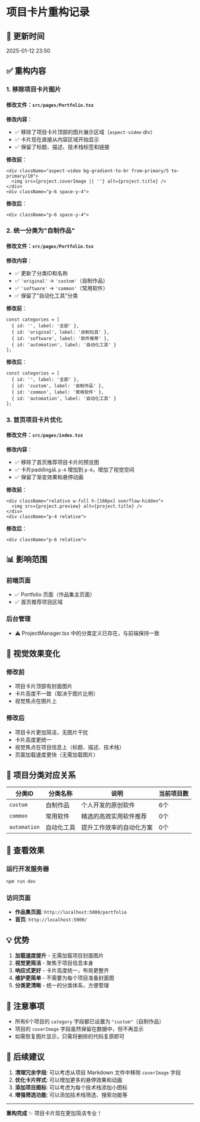 # 项目卡片重构记录

## 📅 更新时间
2025-01-12 23:50

## ✅ 重构内容

### 1. 移除项目卡片图片

#### 修改文件：`src/pages/Portfolio.tsx`
**修改内容**：
- ✅ 移除了项目卡片顶部的图片展示区域（`aspect-video` div）
- ✅ 卡片现在直接从内容区域开始显示
- ✅ 保留了标题、描述、技术栈标签和链接

**修改前**：
```tsx
<div className="aspect-video bg-gradient-to-br from-primary/5 to-primary/10">
  <img src={project.coverImage || ''} alt={project.title} />
</div>
<div className="p-6 space-y-4">
```

**修改后**：
```tsx
<div className="p-6 space-y-4">
```

### 2. 统一分类为"自制作品"

#### 修改文件：`src/pages/Portfolio.tsx`
**修改内容**：
- ✅ 更新了分类ID和名称
- ✅ `'original'` → `'custom'`（自制作品）
- ✅ `'software'` → `'common'`（常用软件）
- ✅ 保留了"自动化工具"分类

**修改前**：
```tsx
const categories = [
  { id: '', label: '全部' },
  { id: 'original', label: '自制玩具' },
  { id: 'software', label: '软件推荐' },
  { id: 'automation', label: '自动化工具' }
];
```

**修改后**：
```tsx
const categories = [
  { id: '', label: '全部' },
  { id: 'custom', label: '自制作品' },
  { id: 'common', label: '常用软件' },
  { id: 'automation', label: '自动化工具' }
];
```

### 3. 首页项目卡片优化

#### 修改文件：`src/pages/index.tsx`
**修改内容**：
- ✅ 移除了首页推荐项目卡片的预览图
- ✅ 卡片padding从 `p-4` 增加到 `p-6`，增加了视觉空间
- ✅ 保留了渐变效果和悬停动画

**修改前**：
```tsx
<div className="relative w-full h-[160px] overflow-hidden">
  <img src={project.preview} alt={project.title} />
</div>
<div className="p-4 relative">
```

**修改后**：
```tsx
<div className="p-6 relative">
```

## 📊 影响范围

### 前端页面
- ✅ Portfolio 页面（作品集主页面）
- ✅ 首页推荐项目区域

### 后台管理
- ⚠️ ProjectManager.tsx 中的分类定义已存在，与前端保持一致

## 🎨 视觉效果变化

### 修改前
- 项目卡片顶部有封面图片
- 卡片高度不一致（取决于图片比例）
- 视觉焦点在图片上

### 修改后
- 项目卡片更加简洁，无图片干扰
- 卡片高度更统一
- 视觉焦点在项目信息上（标题、描述、技术栈）
- 页面加载速度更快（无需加载图片）

## 📝 项目分类对应关系

| 分类ID | 分类名称 | 说明 | 当前项目数 |
|--------|---------|------|-----------|
| `custom` | 自制作品 | 个人开发的原创软件 | 6个 |
| `common` | 常用软件 | 精选的高效实用软件推荐 | 0个 |
| `automation` | 自动化工具 | 提升工作效率的自动化方案 | 0个 |

## 🚀 查看效果

### 运行开发服务器
```bash
npm run dev
```

### 访问页面
- **作品集页面**: `http://localhost:5000/portfolio`
- **首页**: `http://localhost:5000/`

## 💡 优势

1. **加载速度提升** - 无需加载项目封面图片
2. **视觉更简洁** - 聚焦于项目信息本身
3. **响应式更好** - 卡片高度统一，布局更整齐
4. **维护更简单** - 不需要为每个项目准备封面图
5. **分类更清晰** - 统一的分类体系，方便管理

## 📌 注意事项

- 所有6个项目的 `category` 字段都已设置为 `"custom"`（自制作品）
- 项目的 `coverImage` 字段虽然保留在数据中，但不再显示
- 如需恢复图片显示，只需将删除的代码复原即可

## 🔄 后续建议

1. **清理冗余字段**: 可以考虑从项目 Markdown 文件中移除 `coverImage` 字段
2. **优化卡片样式**: 可以增加更多的悬停效果和动画
3. **添加项目图标**: 可以考虑为每个技术栈添加小图标
4. **增强筛选功能**: 可以添加技术栈筛选、搜索功能等

---

**重构完成** ✨ 项目卡片现在更加简洁专业！
